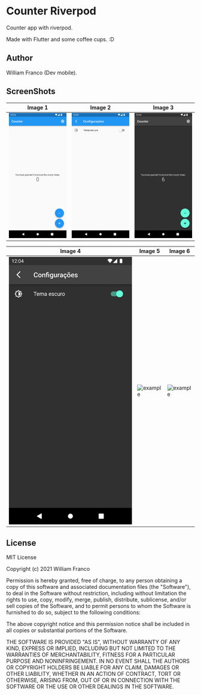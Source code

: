 # Counter Riverpod

Counter app with riverpod.

Made with Flutter and some coffee cups. :D

## Author

William Franco (Dev mobile).

## ScreenShots

| Image 1 | Image 2 | Image 3 |
|----------|----------|----------|
| ![example](screenshots/screen-1.png) | ![example](screenshots/screen-2.png) | ![example](screenshots/screen-3.png) |

| Image 4 | Image 5 | Image 6 |
|----------|----------|----------|
| ![example](screenshots/screen-4.png) | ![example](screenshots/screen-5.png) | ![example](screenshots/screen-6.png) |

## License

MIT License

Copyright (c) 2021 William Franco

Permission is hereby granted, free of charge, to any person obtaining a copy
of this software and associated documentation files (the "Software"), to deal
in the Software without restriction, including without limitation the rights
to use, copy, modify, merge, publish, distribute, sublicense, and/or sell
copies of the Software, and to permit persons to whom the Software is
furnished to do so, subject to the following conditions:

The above copyright notice and this permission notice shall be included in all
copies or substantial portions of the Software.

THE SOFTWARE IS PROVIDED "AS IS", WITHOUT WARRANTY OF ANY KIND, EXPRESS OR
IMPLIED, INCLUDING BUT NOT LIMITED TO THE WARRANTIES OF MERCHANTABILITY,
FITNESS FOR A PARTICULAR PURPOSE AND NONINFRINGEMENT. IN NO EVENT SHALL THE
AUTHORS OR COPYRIGHT HOLDERS BE LIABLE FOR ANY CLAIM, DAMAGES OR OTHER
LIABILITY, WHETHER IN AN ACTION OF CONTRACT, TORT OR OTHERWISE, ARISING FROM,
OUT OF OR IN CONNECTION WITH THE SOFTWARE OR THE USE OR OTHER DEALINGS IN THE
SOFTWARE.
